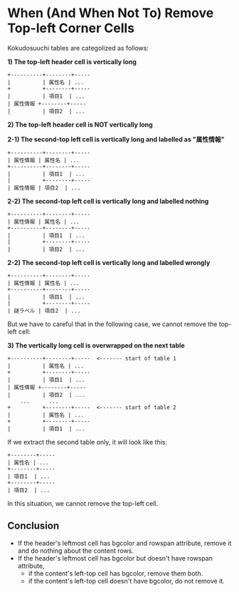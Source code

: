 When (And When Not To) Remove Top-left Corner Cells
===================================================

Kokudosuuchi tables are categolized as follows:

**1) The top-left header cell is vertically long**

```
+----------+--------+-----
|          | 属性名 | ...
+          +--------+-----
|          | 項目1  | ...
| 属性情報 +--------+-----
|          | 項目2  | ...
```

**2) The top-left header cell is NOT vertically long**

**2-1) The second-top left cell is vertically long and labelled as "属性情報"**

```
+----------+--------+-----
| 属性情報 | 属性名 | ...
+----------+--------+-----
|          | 項目1  | ...
|          +--------+-----
| 属性情報 | 項目2  | ...
```

**2-2) The second-top left cell is vertically long and labelled nothing**

``` 
+----------+--------+-----
| 属性情報 | 属性名 | ...
+----------+--------+-----
|          | 項目1  | ...
|          +--------+-----
|          | 項目2  | ...
```

**2-2) The second-top left cell is vertically long and labelled wrongly**

```
+----------+--------+-----
| 属性情報 | 属性名 | ...
+----------+--------+-----
|          | 項目1  | ...
|          +--------+-----
| 謎ラベル | 項目2  | ...
```

But we have to careful that in the following case, we cannot remove the top-left cell:

**3) The vertically long cell is overwrapped on the next table**

```
+----------+--------+-----  <------- start of table 1
|          | 属性名 | ...
+          +--------+-----
|          | 項目1  | ...
| 属性情報 +--------+-----
|          | 項目2  | ...
    ...      ...      
+          +--------+-----  <------- start of table 2
|          | 属性名 | ...
+          +--------+-----
|          | 項目1  | ...
```

If we extract the second table only, it will look like this:

```
+--------+-----
| 属性名 | ...
+--------+-----
| 項目1  | ...
+--------+-----
| 項目2  | ...
```

In this situation, we cannot remove the top-left cell.

Conclusion
----------

* If the header's leftmost cell has bgcolor and rowspan attribute, remove it and do nothing about the content rows.
* If the header's leftmost cell has bgcolor but doesn't have rowspan attribute,
  - if the content's left-top cell has bgcolor, remove them both.
  - if the content's left-top cell doesn't have bgcolor, do not remove it.

